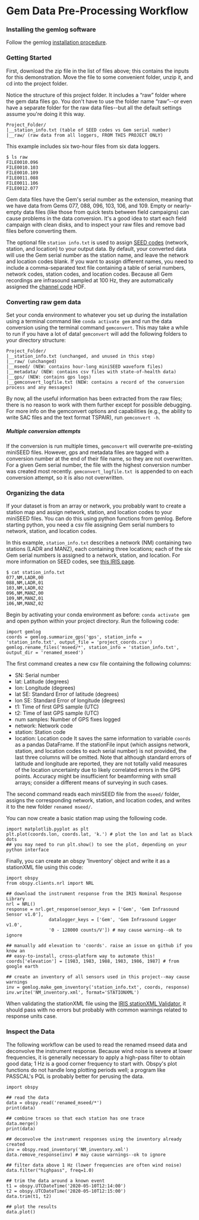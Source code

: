 # Gem Data Pre-Processing Workflow

### Installing the gemlog software
Follow the gemlog [installation procedure](https://github.com/ajakef/gemlog/blob/main/Installation.md).

### Getting Started
First, download the zip file in the list of files above; this contains the inputs for this demonstration. Move the file to some convenient folder, unzip it, and cd into the project folder.

Notice the structure of this project folder. It includes a “raw” folder where the gem data files go. You don't have to use the folder name “raw”--or even have a separate folder for the raw data files--but all the default settings assume you're doing it this way.
```
Project_Folder/
|__station_info.txt (table of SEED codes vs Gem serial number)
|__raw/ (raw data from all loggers, FROM THIS PROJECT ONLY)
```

This example includes six two-hour files from six data loggers.
```
$ ls raw
FILE0010.096
FILE0010.103
FILE0010.109
FILE0011.088
FILE0011.106
FILE0012.077
```
Gem data files have the Gem's serial number as the extension, meaning that we have data from Gems 077, 088, 096, 103, 106, and 109. Empty or nearly-empty data files (like those from quick tests between field campaigns) can cause problems in the data conversion. It's a good idea to start each field campaign with clean disks, and to inspect your raw files and remove bad files before converting them.

The optional file `station info.txt` is used to assign [SEED codes](https://ds.iris.edu/ds/nodes/dmc/data/formats/seed/) (network, station, and location) to your output data. By default, your converted data will use the Gem serial number as the station name, and leave the network and location codes blank. If you want to assign different names, you need to include a comma-separated text file containing a table of serial numbers, network codes, station codes, and location codes. Because all Gem recordings are infrasound sampled at 100 Hz, they are automatically assigned the [channel code](https://ds.iris.edu/ds/nodes/dmc/data/formats/seed-channel-naming/) HDF.

### Converting raw gem data
Set your conda environment to whatever you set up during the installation using a terminal command like `conda activate gem` and run the data conversion using the terminal command `gemconvert`. This may take a while to run if you have a lot of data! `gemconvert` will add the following folders to your directory structure:
```
Project_Folder/
|__station_info.txt (unchanged, and unused in this step)
|__raw/ (unchanged)
|__mseed/ (NEW: contains hour-long miniSEED waveform files)
|__metadata/ (NEW: contains csv files with state-of-health data)
|__gps/ (NEW: contains gps logs)
|__gemconvert_logfile.txt (NEW: contains a record of the conversion process and any messages)
```

By now, all the useful information has been extracted from the raw files; there is no reason to work with them further except for possible debugging. For more info on the gemconvert options and capabilities (e.g., the ability to write SAC files and the text format TSPAIR), run `gemconvert -h`.

##### Multiple conversion attempts
If the conversion is run multiple times, `gemconvert` will overwrite pre-existing miniSEED files. However, gps and metadata files are tagged with a conversion number at the end of their file name, so they are not overwritten. For a given Gem serial number, the file with the highest conversion number was created most recently. `gemconvert_logfile.txt `is appended to on each conversion attempt, so it is also not overwritten.

### Organizing the data
If your dataset is from an array or network, you probably want to create a station map and assign network, station, and location codes to your miniSEED files. You can do this using python functions from gemlog. Before starting python, you need a csv file assigning Gem serial numbers to network, station, and location codes.

In this example, `station_info.txt` describes a network (NM) containing two stations (LADR and MANZ), each containing three locations; each of the six Gem serial numbers is assigned to a network, station, and location. For more information on SEED codes, see [this IRIS page](https://ds.iris.edu/ds/nodes/dmc/data/formats/seed/).
```
$ cat station_info.txt
077,NM,LADR,00
088,NM,LADR,01
103,NM,LADR,02
096,NM,MANZ,00
109,NM,MANZ,01
106,NM,MANZ,02
```
Begin by activating your conda environment as before: `conda activate gem` and open python within your project directory. Run the following code:
```
import gemlog
coords = gemlog.summarize_gps('gps', station_info = 'station_info.txt', output_file = 'project_coords.csv')
gemlog.rename_files('mseed/*', station_info = 'station_info.txt', output_dir = 'renamed_mseed')
```

The first command creates a new csv file containing the following columns:
* SN: Serial number
* lat: Latitude (degrees)
* lon: Longitude (degrees)
* lat SE: Standard Error of latitude (degrees)
* lon SE: Standard Error of longitude (degrees)
* t1: Time of first GPS sample (UTC)
* t2: Time of last GPS sample (UTC)
* num samples: Number of GPS fixes logged
* network: Network code
* station: Station code
* location: Location code
It saves the same information to variable `coords` as a pandas DataFrame. If the stationFile input (which assigns network, station, and location codes to each serial number) is not provided, the last three columns will be omitted. Note that although standard errors of latitude and longitude are reported, they are not totally valid measures of the location uncertainty due to likely correlated errors in the GPS points. Accuracy might be insufficient for beamforming with small arrays; consider a different means of surveying in such cases.

The second command reads each miniSEED file from the `mseed/` folder, assigns the corresponding network, station, and location codes, and writes it to the new folder `renamed mseed/`.

You can now create a basic station map using the following code. 
```
import matplotlib.pyplot as plt
plt.plot(coords.lon, coords.lat, 'k.') # plot the lon and lat as black dots
## you may need to run plt.show() to see the plot, depending on your python interface
```
Finally, you can create an obspy 'Inventory' object and write it as a stationXML file using this code:
```
import obspy
from obspy.clients.nrl import NRL

## download the instrument response from the IRIS Nominal Response Library
nrl = NRL()
response = nrl.get_response(sensor_keys = ['Gem', 'Gem Infrasound Sensor v1.0'],
	   		    datalogger_keys = ['Gem', 'Gem Infrasound Logger v1.0',
			    '0 - 128000 counts/V']) # may cause warning--ok to ignore

## manually add elevation to 'coords'. raise an issue on github if you know an
## easy-to-install, cross-platform way to automate this!
coords['elevation'] = [1983, 1983, 1988, 1983, 1986, 1987] # from google earth

## create an inventory of all sensors used in this project--may cause warnings
inv = gemlog.make_gem_inventory('station_info.txt', coords, response)
inv.write('NM_inventory.xml', format='STATIONXML')
```
When validating the stationXML file using the [IRIS stationXML Validator](https://github.com/iris-edu/StationXML-Validator/), it should pass with no errors but probably with common warnings related to response units case.

### Inspect the Data
The following workflow can be used to read the renamed mseed data and deconvolve the instrument response.
Because wind noise is severe at lower frequencies, it is generally necessary to apply a high-pass filter to obtain good data; 1 Hz is a good corner frequency to start with. Obspy's plot functions do not handle long plotting periods well; a program like PASSCAL's PQL is probably better for perusing the data.
```
import obspy

## read the data
data = obspy.read('renamed_mseed/*')
print(data)

## combine traces so that each station has one trace
data.merge()
print(data)

## deconvolve the instrument responses using the inventory already created
inv = obspy.read_inventory('NM_inventory.xml')
data.remove_response(inv) # may cause warnings--ok to ignore

## filter data above 1 Hz (lower frequencies are often wind noise)
data.filter("highpass", freq=1.0)

## trim the data around a known event
t1 = obspy.UTCDateTime('2020-05-10T12:14:00')
t2 = obspy.UTCDateTime('2020-05-10T12:15:00')
data.trim(t1, t2)

## plot the results
data.plot()
```
